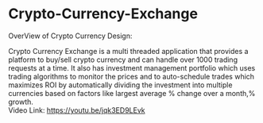 # Crypto-Currency-Exchange
OverView of Crypto Currency Design:


Crypto Currency Exchange is a multi threaded application that provides a platform to buy/sell crypto currency and can handle over 1000 trading requests at a time. It also has investment management portfolio which uses trading algorithms to monitor the prices and to auto-schedule trades which maximizes ROI by automatically dividing the investment into multiple currencies based on factors like largest average % change over a month,% growth.  
Video Link: https://youtu.be/jqk3ED9LEvk
